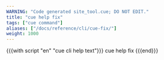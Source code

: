 ```yaml
---
WARNING: "Code generated site_tool.cue; DO NOT EDIT."
title: "cue help fix"
tags: ["cue command"]
aliases: ["/docs/reference/cli/cue-fix/"]
weight: 1000
---
```


{{{with script "en" "cue cli help text"}}}
cue help fix
{{{end}}}
